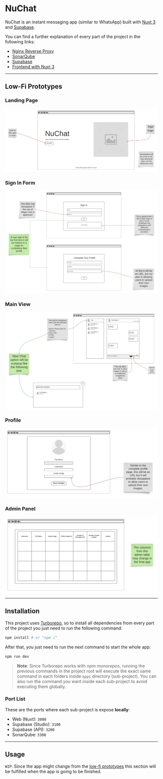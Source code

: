 # NuChat

NuChat is an instant messaging app (similar to WhatsApp) built with [Nuxt 3](https://nuxt.com/) and [Supabase](https://supabase.com/).

You can find a further explanation of every part of the project in the following links:

-   [Nginx Reverse Proxy](./apps/nginx_reverse_proxy/README.md)
-   [SonarQube](./apps/nginx_reverse_proxy/README.md)
-   [Supabase](./apps/supabase/README.md)
-   [Frontend with Nuxt 3](./apps/web/README.md)

---

## Low-Fi Prototypes

### Landing Page

![Landing page low-fi prototype](./docs/images/prototypes/landing-low.jpeg)

### Sign In Form

![Sign In Form low-fi prototype](./docs/images/prototypes/sign-in-low.jpeg)

### Main View

![Main View low-fi prototype](./docs/images/prototypes/main-view-low.jpeg)

### Profile

![Profile low-fi prototype](./docs/images/prototypes/profile-low.jpeg)

### Admin Panel

![Admin panel low-fi prototype](./docs/images/prototypes/admin-panel-low.jpeg)

---

## Installation

This project uses [Turborepo](https://turbo.build/repo), so to install all dependencies from every part of the project you just need to run the following command:

```bash
npm install # or "npm i"
```

After that, you just need to run the next command to start the whole app:

```bash
npm run dev
```

> **Note**: Since Turborepo works with _npm monorepos_, running the previous commands in the project root will execute the exact same command in each folders inside `apps` directory (sub-project). You can also run the command you want inside each sub-project to avoid executing them globally.

### Port List

These are the ports where each sub-project is expose **locally**:

-   Web (Nuxt): `3000`
-   Supabase (Studio): `3100`
-   Supabase (API): `3200`
-   SonarQube: `3300`

---

## Usage

`WIP`: Since the app might change from the [low-fi prototypes](#low-fi-prototypes) this section will be fulfilled when the app is going to be finished.
